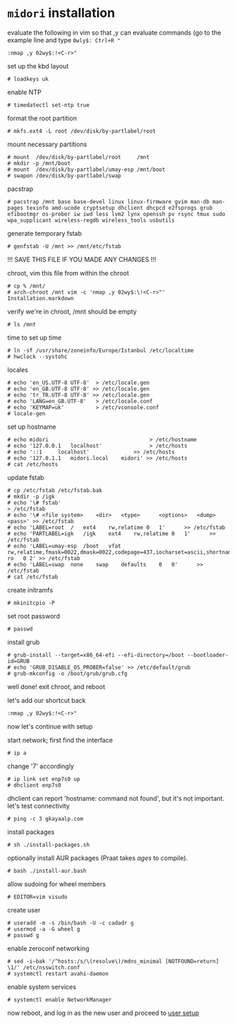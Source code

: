 # `midori` installation

evaluate the following in vim so that ,y can evaluate commands (go to the
example line and type `0wly$: Ctrl+R "`

    :nmap ,y 02wy$:!<C-r>"

set up the kbd layout

    # loadkeys uk

enable NTP

    # timedatectl set-ntp true

format the root partition

    # mkfs.ext4 -L root /dev/disk/by-partlabel/root

mount necessary partitions

    # mount  /dev/disk/by-partlabel/root     /mnt
    # mkdir -p /mnt/boot
    # mount  /dev/disk/by-partlabel/umay-esp /mnt/boot
    # swapon /dev/disk/by-partlabel/swap

pacstrap

    # pacstrap /mnt base base-devel linux linux-firmware gvim man-db man-pages texinfo amd-ucode cryptsetup dhclient dhcpcd e2fsprogs grub efibootmgr os-prober iw iwd less lvm2 lynx openssh pv rsync tmux sudo wpa_supplicant wireless-regdb wireless_tools usbutils

generate temporary fstab

    # genfstab -U /mnt >> /mnt/etc/fstab

!!! SAVE THIS FILE IF YOU MADE ANY CHANGES !!!

chroot, vim this file from within the chroot

    # cp % /mnt/
    # arch-chroot /mnt vim -c 'nmap ,y 02wy$:\!<C-r>"' Installation.markdown

verify we're in chroot, /mnt should be empty

    # ls /mnt

time to set up time

    # ln -sf /usr/share/zoneinfo/Europe/Istanbul /etc/localtime
    # hwclock --systohc

locales

    # echo 'en_US.UTF-8 UTF-8'  > /etc/locale.gen
    # echo 'en_GB.UTF-8 UTF-8' >> /etc/locale.gen
    # echo 'tr_TR.UTF-8 UTF-8' >> /etc/locale.gen
    # echo 'LANG=en_GB.UTF-8'   > /etc/locale.conf
    # echo 'KEYMAP=uk'          > /etc/vconsole.conf
    # locale-gen

set up hostname

    # echo midori                                > /etc/hostname
    # echo '127.0.0.1	localhost'               > /etc/hosts
    # echo '::1		localhost'              >> /etc/hosts
    # echo '127.0.1.1	midori.local	midori' >> /etc/hosts
    # cat /etc/hosts

update fstab

    # cp /etc/fstab /etc/fstab.bak
    # mkdir -p /igk
    # echo '\# fstab'                                                             > /etc/fstab
    # echo '\# <file system>	<dir>	<type>		<options>	<dump>	<pass>' >> /etc/fstab
    # echo 'LABEL=root	/	ext4    rw,relatime	0	1'      >> /etc/fstab
    # echo 'PARTLABEL=igk	/igk	ext4    rw,relatime	0	1'      >> /etc/fstab
    # echo 'LABEL=umay-esp	/boot	vfat    rw,relatime,fmask=0022,dmask=0022,codepage=437,iocharset=ascii,shortname=mixed,utf8,errors=remount-ro	0 2' >> /etc/fstab
    # echo 'LABEL=swap	none	swap	defaults	0	0'      >> /etc/fstab
    # cat /etc/fstab

create initramfs

    # mkinitcpio -P

set root password

    # passwd

install grub

    # grub-install --target=x86_64-efi --efi-directory=/boot --bootloader-id=GRUB
    # echo 'GRUB_DISABLE_OS_PROBER=false' >> /etc/default/grub
    # grub-mkconfig -o /boot/grub/grub.cfg

well done! exit chroot, and reboot

let's add our shortcut back

    :nmap ,y 02wy$:!<C-r>"

now let's continue with setup

start network; first find the interface

    # ip a

change '7' accordingly

    # ip link set enp7s0 up
    # dhclient enp7s0

dhclient can report 'hostname: command not found', but it's not important. let's
test connectivity

    # ping -c 3 gkayaalp.com

install packages

    # sh ./install-packages.sh

optionally install AUR packages (Praat takes *ages* to compile).

    # bash ./install-aur.bash

allow sudoing for wheel members

    # EDITOR=vim visudo

create user

    # useradd -m -s /bin/bash -U -c cadadr g
    # usermod -a -G wheel g
    # passwd g

enable zeroconf networking

    # sed -i~bak '/^hosts:/s/\(resolve\)/mdns_minimal [NOTFOUND=return] \1/' /etc/nsswitch.conf
    # systemctl restart avahi-daemon

enable system services

    # systemctl enable NetworkManager

now reboot, and log in as the new user and proceed to [user
setup](../../Readme.markdowwn)

